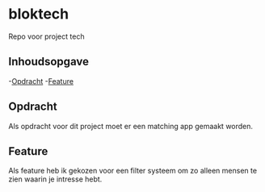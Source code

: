# bloktech
Repo voor project tech

## Inhoudsopgave
-[Opdracht](#Opdracht)
-[Feature](#Features)

## Opdracht
Als opdracht voor dit project moet er een matching app gemaakt worden. 

## Feature
Als feature heb ik gekozen voor een filter systeem om zo alleen mensen te zien waarin je intresse hebt.
